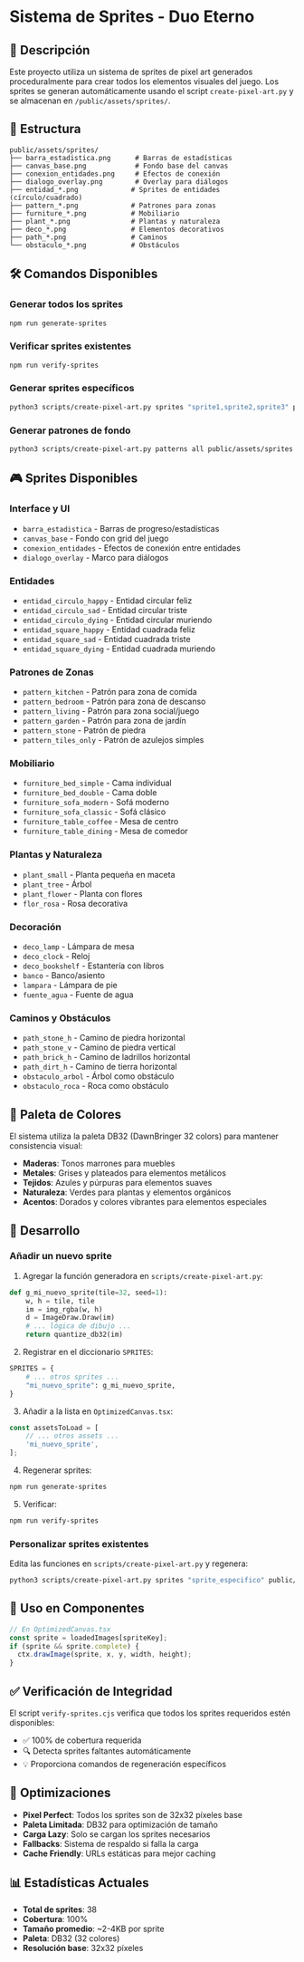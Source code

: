 # Sistema de Sprites - Duo Eterno

## 🎨 Descripción

Este proyecto utiliza un sistema de sprites de pixel art generados proceduralmente para crear todos los elementos visuales del juego. Los sprites se generan automáticamente usando el script `create-pixel-art.py` y se almacenan en `/public/assets/sprites/`.

## 📁 Estructura

```
public/assets/sprites/
├── barra_estadistica.png      # Barras de estadísticas
├── canvas_base.png            # Fondo base del canvas
├── conexion_entidades.png     # Efectos de conexión
├── dialogo_overlay.png        # Overlay para diálogos
├── entidad_*.png             # Sprites de entidades (círculo/cuadrado)
├── pattern_*.png             # Patrones para zonas
├── furniture_*.png           # Mobiliario
├── plant_*.png               # Plantas y naturaleza
├── deco_*.png                # Elementos decorativos
├── path_*.png                # Caminos
└── obstaculo_*.png           # Obstáculos
```

## 🛠️ Comandos Disponibles

### Generar todos los sprites
```bash
npm run generate-sprites
```

### Verificar sprites existentes
```bash
npm run verify-sprites
```

### Generar sprites específicos
```bash
python3 scripts/create-pixel-art.py sprites "sprite1,sprite2,sprite3" public/assets/sprites
```

### Generar patrones de fondo
```bash
python3 scripts/create-pixel-art.py patterns all public/assets/sprites
```

## 🎮 Sprites Disponibles

### Interface y UI
- `barra_estadistica` - Barras de progreso/estadísticas
- `canvas_base` - Fondo con grid del juego
- `conexion_entidades` - Efectos de conexión entre entidades
- `dialogo_overlay` - Marco para diálogos

### Entidades
- `entidad_circulo_happy` - Entidad circular feliz
- `entidad_circulo_sad` - Entidad circular triste
- `entidad_circulo_dying` - Entidad circular muriendo
- `entidad_square_happy` - Entidad cuadrada feliz
- `entidad_square_sad` - Entidad cuadrada triste  
- `entidad_square_dying` - Entidad cuadrada muriendo

### Patrones de Zonas
- `pattern_kitchen` - Patrón para zona de comida
- `pattern_bedroom` - Patrón para zona de descanso
- `pattern_living` - Patrón para zona social/juego
- `pattern_garden` - Patrón para zona de jardín
- `pattern_stone` - Patrón de piedra
- `pattern_tiles_only` - Patrón de azulejos simples

### Mobiliario
- `furniture_bed_simple` - Cama individual
- `furniture_bed_double` - Cama doble
- `furniture_sofa_modern` - Sofá moderno
- `furniture_sofa_classic` - Sofá clásico
- `furniture_table_coffee` - Mesa de centro
- `furniture_table_dining` - Mesa de comedor

### Plantas y Naturaleza
- `plant_small` - Planta pequeña en maceta
- `plant_tree` - Árbol
- `plant_flower` - Planta con flores
- `flor_rosa` - Rosa decorativa

### Decoración
- `deco_lamp` - Lámpara de mesa
- `deco_clock` - Reloj
- `deco_bookshelf` - Estantería con libros
- `banco` - Banco/asiento
- `lampara` - Lámpara de pie
- `fuente_agua` - Fuente de agua

### Caminos y Obstáculos
- `path_stone_h` - Camino de piedra horizontal
- `path_stone_v` - Camino de piedra vertical
- `path_brick_h` - Camino de ladrillos horizontal
- `path_dirt_h` - Camino de tierra horizontal
- `obstaculo_arbol` - Árbol como obstáculo
- `obstaculo_roca` - Roca como obstáculo

## 🎨 Paleta de Colores

El sistema utiliza la paleta DB32 (DawnBringer 32 colors) para mantener consistencia visual:

- **Maderas**: Tonos marrones para muebles
- **Metales**: Grises y plateados para elementos metálicos
- **Tejidos**: Azules y púrpuras para elementos suaves
- **Naturaleza**: Verdes para plantas y elementos orgánicos
- **Acentos**: Dorados y colores vibrantes para elementos especiales

## 🔧 Desarrollo

### Añadir un nuevo sprite

1. Agregar la función generadora en `scripts/create-pixel-art.py`:
```python
def g_mi_nuevo_sprite(tile=32, seed=1):
    w, h = tile, tile
    im = img_rgba(w, h)
    d = ImageDraw.Draw(im)
    # ... lógica de dibujo ...
    return quantize_db32(im)
```

2. Registrar en el diccionario `SPRITES`:
```python
SPRITES = {
    # ... otros sprites ...
    "mi_nuevo_sprite": g_mi_nuevo_sprite,
}
```

3. Añadir a la lista en `OptimizedCanvas.tsx`:
```typescript
const assetsToLoad = [
    // ... otros assets ...
    'mi_nuevo_sprite',
];
```

4. Regenerar sprites:
```bash
npm run generate-sprites
```

5. Verificar:
```bash
npm run verify-sprites
```

### Personalizar sprites existentes

Edita las funciones en `scripts/create-pixel-art.py` y regenera:

```bash
python3 scripts/create-pixel-art.py sprites "sprite_especifico" public/assets/sprites
```

## 📱 Uso en Componentes

```typescript
// En OptimizedCanvas.tsx
const sprite = loadedImages[spriteKey];
if (sprite && sprite.complete) {
  ctx.drawImage(sprite, x, y, width, height);
}
```

## ✅ Verificación de Integridad

El script `verify-sprites.cjs` verifica que todos los sprites requeridos estén disponibles:

- ✅ 100% de cobertura requerida
- 🔍 Detecta sprites faltantes automáticamente
- 💡 Proporciona comandos de regeneración específicos

## 🚀 Optimizaciones

- **Pixel Perfect**: Todos los sprites son de 32x32 píxeles base
- **Paleta Limitada**: DB32 para optimización de tamaño
- **Carga Lazy**: Solo se cargan los sprites necesarios
- **Fallbacks**: Sistema de respaldo si falla la carga
- **Cache Friendly**: URLs estáticas para mejor caching

## 📊 Estadísticas Actuales

- **Total de sprites**: 38
- **Cobertura**: 100%
- **Tamaño promedio**: ~2-4KB por sprite
- **Paleta**: DB32 (32 colores)
- **Resolución base**: 32x32 píxeles
